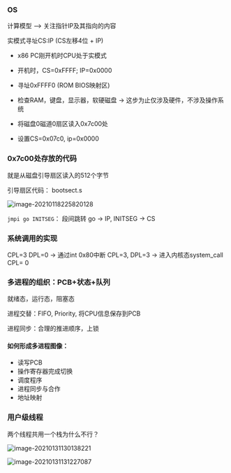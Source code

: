 ### OS

计算模型 ——> 关注指针IP及其指向的内容

实模式寻址CS:IP (CS左移4位 + IP)

* x86 PC刚开机时CPU处于实模式
* 开机时，CS=0xFFFF; IP=0x0000
* 寻址0xFFFF0 (ROM BIOS映射区)
* 检查RAM，键盘，显示器，软硬磁盘 -> 这步为止仅涉及硬件，不涉及操作系统

* 将磁盘0磁道0扇区读入0x7c00处
* 设置CS=0x07c0, ip=0x0000

### 0x7c00处存放的代码

就是从磁盘引导扇区读入的512个字节

引导扇区代码： bootsect.s 

![image-20210118225820128](C:\Users\pc\AppData\Roaming\Typora\typora-user-images\image-20210118225820128.png)



`jmpi go INITSEG`： 段间跳转 go -> IP, INITSEG -> CS

### 系统调用的实现

CPL=3 DPL=0 -> 通过int 0x80中断 CPL=3, DPL=3  -> 进入内核态system_call CPL= 0

### 多进程的组织：PCB+状态+队列

就绪态，运行态，阻塞态

进程交替：FIFO,  Priority,  将CPU信息保存到PCB

进程同步：合理的推进顺序，上锁

#### 如何形成多进程图像：

* 读写PCB
* 操作寄存器完成切换
* 调度程序
* 进程同步与合作
* 地址映射

### 用户级线程

两个线程共用一个栈为什么不行？

![image-20210131130138221](C:\Users\pc\AppData\Roaming\Typora\typora-user-images\image-20210131130138221.png)



![image-20210131131227087](C:\Users\pc\AppData\Roaming\Typora\typora-user-images\image-20210131131227087.png)







